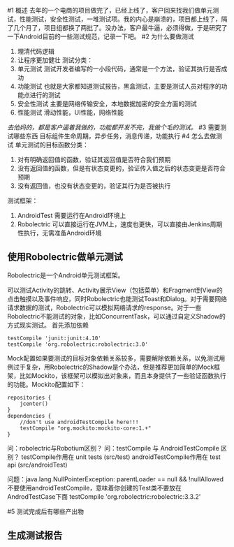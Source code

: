 #1 概述
去年的一个电商的项目做完了，已经上线了，客户回来找我们做单元测试，性能测试，安全性测试，一堆测试项。我的内心是崩溃的，项目都上线了，隔了几个月了，项目组都换了两批了。没办法，客户最牛逼，必须得做，于是研究了一下Android目前的一些测试规范，记录一下吧。
#2 为什么要做测试
1. 理清代码逻辑
2. 让程序更加健壮
测试分类：
1. 单元测试 测试开发者编写的一小段代码，通常是一个方法，验证其执行是否成功
2. 功能测试 也就是大家都知道测试报告，黑盒测试，主要是测试人员对程序的功能点进行的测试
3. 安全性测试 主要是网络传输安全，本地数据加密的安全方面的测试
4. 性能测试 滑动性能，UI性能，网络性能

*去他妈的，都是客户逼着我做的，功能都开发不完，我做个毛的测试。*
#3 需要测试哪些东西
目标组件生命周期，异步任务，消息传递，功能执行
#4 怎么去做测试
单元测试的目标函数分类：
1. 对有明确返回值的函数，验证其返回值是否符合我们预期
2. 没有返回值的函数，但是有状态变更的，验证传入值之后的状态变更是否符合预期
3. 没有返回值，也没有状态变更的，验证其行为是否被执行

测试框架：
1. AndroidTest 需要运行在Android环境上
2. Robolectric 可以直接运行在JVM上，速度也更快，可以直接由Jenkins周期性执行，无需准备Android环境
## 使用Robolectric做单元测试
Robolectric是一个Android单元测试框架。

可以测试Activity的跳转、Activity展示View（包括菜单）和Fragment到View的点击触摸以及事件响应，同时Robolectric也能测试Toast和Dialog。对于需要网络请求数据的测试，Robolectric可以模拟网络请求的response。对于一些Robolectric不能测试的对象，比如ConcurrentTask，可以通过自定义Shadow的方式现实测试。
首先添加依赖
```
testCompile 'junit:junit:4.10'
testCompile 'org.robolectric:robolectric:3.0'
```
Mock配置如果要测试的目标对象依赖关系较多，需要解除依赖关系，以免测试用例过于复杂，用Robolectric的Shadow是个办法，但是推荐更加简单的Mock框架，比如Mockito，该框架可以模拟出对象来，而且本身提供了一些验证函数执行的功能。Mockito配置如下：
```
repositories {
    jcenter()
}
dependencies {
	//don't use androidTestCompile here!!!
    testCompile "org.mockito:mockito-core:1.+"
}
```



问：robolectric与Robotium区别？
问：testCompile 与 AndroidTestCompile 区别？
testCompile作用在 unit tests (src/test) 
androidTestCompile作用在 test api (src/androidTest)

问题：java.lang.NullPointerException: parentLoader == null && !nullAllowed
不要使用androidTestCompile，意味着你创建的Test类不要放在AndrodTestCase下面
 testCompile 'org.robolectric:robolectric:3.3.2' 

#5 测试完成后有哪些产出物
## 生成测试报告
